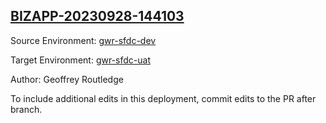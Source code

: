 ## [BIZAPP-20230928-144103](https://app.salto.io/orgs/3ab0fb5b-95a7-497b-836a-2583702766e1/envs/d6da4298-a309-4acb-ac51-b65fa341b829/deployments/40b6c369-3150-41eb-a093-17b5be517bd5)

Source Environment: [gwr-sfdc-dev](https://app.salto.io/orgs/3ab0fb5b-95a7-497b-836a-2583702766e1/envs/032b059c-f1d8-442f-b85a-71f4b9925989) 

Target Environment: [gwr-sfdc-uat](https://app.salto.io/orgs/3ab0fb5b-95a7-497b-836a-2583702766e1/envs/d6da4298-a309-4acb-ac51-b65fa341b829) 

Author: Geoffrey Routledge

To include additional edits in this deployment, commit edits to the PR after branch.